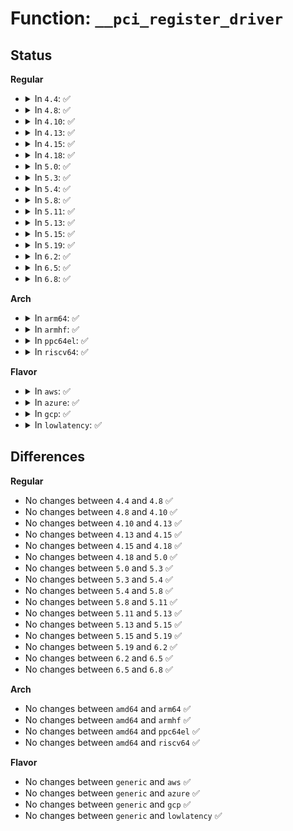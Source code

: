 # Function: <code>__pci_register_driver</code>

## Status
<b>Regular</b>
<ul>
<li>
<details>
<summary>In <code>4.4</code>: ✅</summary>

```c
int __pci_register_driver(struct pci_driver *drv, struct module *owner, const char *mod_name);
```

**Collision:** Unique Global

**Inline:** No

**Transformation:** False

**Instances:**

```
In drivers/pci/pci-driver.c (ffffffff81438d40)
Location: drivers/pci/pci-driver.c:1278
Inline: False
Direct callers:
  - arch/x86/platform/intel/iosf_mbi.c:iosf_mbi_init
  - drivers/gpio/gpio-intel-mid.c:intel_gpio_init
  - drivers/video/fbdev/imsttfb.c:imsttfb_init
  - drivers/video/fbdev/asiliantfb.c:asiliantfb_init
  - drivers/virtio/virtio_pci_common.c:virtio_pci_driver_init
  - drivers/xen/platform-pci.c:platform_pci_module_init
  - drivers/tty/serial/8250/8250_pci.c:serial_pci_driver_init
  - drivers/char/agp/intel-agp.c:agp_intel_init
  - drivers/char/agp/via-agp.c:agp_via_init
  - drivers/ata/ata_piix.c:piix_init
  - drivers/ata/pata_sis.c:sis_pci_driver_init
  - drivers/ata/ata_generic.c:ata_generic_pci_driver_init
  - drivers/usb/dwc2/pci.c:dwc2_pci_driver_init
  - drivers/usb/host/xhci-pci.c:xhci_pci_init
```
**Symbols:**

```
ffffffff81438d40-ffffffff81438d8e: __pci_register_driver (STB_GLOBAL)
```
</details>
</li>
<li>
<details>
<summary>In <code>4.8</code>: ✅</summary>

```c
int __pci_register_driver(struct pci_driver *drv, struct module *owner, const char *mod_name);
```

**Collision:** Unique Global

**Inline:** No

**Transformation:** False

**Instances:**

```
In drivers/pci/pci-driver.c (ffffffff81484c00)
Location: drivers/pci/pci-driver.c:1275
Inline: False
Direct callers:
  - arch/x86/events/intel/uncore.c:intel_uncore_init
  - arch/x86/platform/intel/iosf_mbi.c:iosf_mbi_init
  - drivers/video/fbdev/imsttfb.c:imsttfb_init
  - drivers/video/fbdev/asiliantfb.c:asiliantfb_init
  - drivers/virtio/virtio_pci_common.c:virtio_pci_driver_init
  - drivers/xen/platform-pci.c:platform_pci_init
  - drivers/tty/serial/8250/8250_pci.c:serial_pci_driver_init
  - drivers/char/agp/intel-agp.c:agp_intel_init
  - drivers/char/agp/via-agp.c:agp_via_init
  - drivers/ata/ata_piix.c:piix_init
  - drivers/ata/pata_sis.c:sis_pci_driver_init
  - drivers/ata/ata_generic.c:ata_generic_pci_driver_init
  - drivers/usb/host/xhci-pci.c:xhci_pci_init
  - drivers/platform/x86/intel_pmc_core.c:intel_pmc_core_driver_init
```
**Symbols:**

```
ffffffff81484c00-ffffffff81484c4e: __pci_register_driver (STB_GLOBAL)
```
</details>
</li>
<li>
<details>
<summary>In <code>4.10</code>: ✅</summary>

```c
int __pci_register_driver(struct pci_driver *drv, struct module *owner, const char *mod_name);
```

**Collision:** Unique Global

**Inline:** No

**Transformation:** False

**Instances:**

```
In drivers/pci/pci-driver.c (ffffffff814a6380)
Location: drivers/pci/pci-driver.c:1284
Inline: False
Direct callers:
  - arch/x86/events/intel/uncore.c:intel_uncore_init
  - arch/x86/platform/intel/iosf_mbi.c:iosf_mbi_init
  - drivers/video/fbdev/imsttfb.c:imsttfb_init
  - drivers/video/fbdev/asiliantfb.c:asiliantfb_init
  - drivers/virtio/virtio_pci_common.c:virtio_pci_driver_init
  - drivers/xen/platform-pci.c:platform_driver_init
  - drivers/tty/serial/8250/8250_pci.c:serial_pci_driver_init
  - drivers/char/agp/intel-agp.c:agp_intel_init
  - drivers/char/agp/via-agp.c:agp_via_init
  - drivers/ata/ata_piix.c:piix_init
  - drivers/ata/pata_sis.c:sis_pci_driver_init
  - drivers/ata/ata_generic.c:ata_generic_pci_driver_init
  - drivers/usb/host/xhci-pci.c:xhci_pci_init
  - drivers/platform/x86/intel_pmc_core.c:intel_pmc_core_driver_init
```
**Symbols:**

```
ffffffff814a6380-ffffffff814a63ce: __pci_register_driver (STB_GLOBAL)
```
</details>
</li>
<li>
<details>
<summary>In <code>4.13</code>: ✅</summary>

```c
int __pci_register_driver(struct pci_driver *drv, struct module *owner, const char *mod_name);
```

**Collision:** Unique Global

**Inline:** No

**Transformation:** False

**Instances:**

```
In drivers/pci/pci-driver.c (ffffffff814b0320)
Location: drivers/pci/pci-driver.c:1302
Inline: False
Direct callers:
  - arch/x86/events/intel/uncore.c:intel_uncore_init
  - arch/x86/platform/intel/iosf_mbi.c:iosf_mbi_init
  - drivers/video/fbdev/imsttfb.c:imsttfb_init
  - drivers/video/fbdev/asiliantfb.c:asiliantfb_init
  - drivers/virtio/virtio_pci_common.c:virtio_pci_driver_init
  - drivers/xen/platform-pci.c:platform_driver_init
  - drivers/tty/serial/8250/8250_pci.c:serial_pci_driver_init
  - drivers/char/agp/intel-agp.c:agp_intel_init
  - drivers/char/agp/via-agp.c:agp_via_init
  - drivers/ata/ata_piix.c:piix_init
  - drivers/ata/pata_sis.c:sis_pci_driver_init
  - drivers/ata/ata_generic.c:ata_generic_pci_driver_init
  - drivers/usb/host/xhci-pci.c:xhci_pci_init
  - drivers/platform/x86/intel_pmc_core.c:intel_pmc_core_driver_init
```
**Symbols:**

```
ffffffff814b0320-ffffffff814b036e: __pci_register_driver (STB_GLOBAL)
```
</details>
</li>
<li>
<details>
<summary>In <code>4.15</code>: ✅</summary>

```c
int __pci_register_driver(struct pci_driver *drv, struct module *owner, const char *mod_name);
```

**Collision:** Unique Global

**Inline:** No

**Transformation:** False

**Instances:**

```
In drivers/pci/pci-driver.c (ffffffff814ef850)
Location: drivers/pci/pci-driver.c:1370
Inline: False
Direct callers:
  - arch/x86/events/intel/uncore.c:intel_uncore_init
  - arch/x86/platform/intel/iosf_mbi.c:iosf_mbi_init
  - drivers/video/fbdev/imsttfb.c:imsttfb_init
  - drivers/video/fbdev/asiliantfb.c:asiliantfb_init
  - drivers/virtio/virtio_pci_common.c:virtio_pci_driver_init
  - drivers/xen/platform-pci.c:platform_driver_init
  - drivers/tty/serial/8250/8250_pci.c:serial_pci_driver_init
  - drivers/char/agp/intel-agp.c:agp_intel_init
  - drivers/char/agp/via-agp.c:agp_via_init
  - drivers/ata/ata_piix.c:piix_init
  - drivers/ata/pata_sis.c:sis_pci_driver_init
  - drivers/ata/ata_generic.c:ata_generic_pci_driver_init
  - drivers/usb/host/xhci-pci.c:xhci_pci_init
```
**Symbols:**

```
ffffffff814ef850-ffffffff814ef8ac: __pci_register_driver (STB_GLOBAL)
```
</details>
</li>
<li>
<details>
<summary>In <code>4.18</code>: ✅</summary>

```c
int __pci_register_driver(struct pci_driver *drv, struct module *owner, const char *mod_name);
```

**Collision:** Unique Global

**Inline:** No

**Transformation:** False

**Instances:**

```
In drivers/pci/pci-driver.c (ffffffff8151f930)
Location: drivers/pci/pci-driver.c:1391
Inline: False
Direct callers:
  - arch/x86/events/intel/uncore.c:intel_uncore_init
  - arch/x86/platform/intel/iosf_mbi.c:iosf_mbi_init
  - drivers/pwm/pwm-lpss-pci.c:pwm_lpss_driver_pci_init
  - drivers/pci/pcie/portdrv_pci.c:pcie_portdrv_init
  - drivers/pci/hotplug/shpchp_core.c:shpcd_init
  - drivers/video/fbdev/imsttfb.c:imsttfb_init
  - drivers/video/fbdev/asiliantfb.c:asiliantfb_init
  - drivers/virtio/virtio_pci_common.c:virtio_pci_driver_init
  - drivers/xen/platform-pci.c:platform_driver_init
  - drivers/tty/serial/8250/8250_pci.c:serial_pci_driver_init
  - drivers/char/agp/amd64-agp.c:agp_amd64_init
  - drivers/char/agp/intel-agp.c:agp_intel_init
  - drivers/char/agp/via-agp.c:agp_via_init
  - drivers/ata/ata_piix.c:piix_init
  - drivers/ata/pata_sis.c:sis_pci_driver_init
  - drivers/ata/ata_generic.c:ata_generic_pci_driver_init
  - drivers/usb/host/ehci-pci.c:ehci_pci_init
  - drivers/usb/host/ohci-pci.c:ohci_pci_init
  - drivers/usb/host/uhci-hcd.c:uhci_hcd_init
  - drivers/usb/host/xhci-pci.c:xhci_pci_init
  - drivers/i2c/busses/i2c-amd-pci-mp2.c:amd_mp2_pci_driver_init
```
**Symbols:**

```
ffffffff8151f930-ffffffff8151f989: __pci_register_driver (STB_GLOBAL)
```
</details>
</li>
<li>
<details>
<summary>In <code>5.0</code>: ✅</summary>

```c
int __pci_register_driver(struct pci_driver *drv, struct module *owner, const char *mod_name);
```

**Collision:** Unique Global

**Inline:** No

**Transformation:** False

**Instances:**

```
In drivers/pci/pci-driver.c (ffffffff81535740)
Location: drivers/pci/pci-driver.c:1388
Inline: False
Direct callers:
  - arch/x86/events/intel/uncore.c:intel_uncore_init
  - arch/x86/platform/intel/iosf_mbi.c:iosf_mbi_init
  - drivers/pwm/pwm-lpss-pci.c:pwm_lpss_driver_pci_init
  - drivers/pci/pcie/portdrv_pci.c:pcie_portdrv_init
  - drivers/pci/hotplug/shpchp_core.c:shpcd_init
  - drivers/video/fbdev/imsttfb.c:imsttfb_init
  - drivers/video/fbdev/asiliantfb.c:asiliantfb_init
  - drivers/virtio/virtio_pci_common.c:virtio_pci_driver_init
  - drivers/xen/platform-pci.c:platform_driver_init
  - drivers/tty/serial/8250/8250_pci.c:serial_pci_driver_init
  - drivers/char/agp/amd64-agp.c:agp_amd64_init
  - drivers/char/agp/intel-agp.c:agp_intel_init
  - drivers/char/agp/via-agp.c:agp_via_init
  - drivers/ata/ata_piix.c:piix_init
  - drivers/ata/pata_sis.c:sis_pci_driver_init
  - drivers/ata/ata_generic.c:ata_generic_pci_driver_init
  - drivers/usb/host/ehci-pci.c:ehci_pci_init
  - drivers/usb/host/ohci-pci.c:ohci_pci_init
  - drivers/usb/host/uhci-hcd.c:uhci_hcd_init
  - drivers/usb/host/xhci-pci.c:xhci_pci_init
```
**Symbols:**

```
ffffffff81535740-ffffffff81535799: __pci_register_driver (STB_GLOBAL)
```
</details>
</li>
<li>
<details>
<summary>In <code>5.3</code>: ✅</summary>

```c
int __pci_register_driver(struct pci_driver *drv, struct module *owner, const char *mod_name);
```

**Collision:** Unique Global

**Inline:** No

**Transformation:** False

**Instances:**

```
In drivers/pci/pci-driver.c (ffffffff815650f0)
Location: drivers/pci/pci-driver.c:1422
Inline: False
Direct callers:
  - arch/x86/events/intel/uncore.c:intel_uncore_init
  - arch/x86/platform/intel/iosf_mbi.c:iosf_mbi_init
  - drivers/pwm/pwm-lpss-pci.c:pwm_lpss_driver_pci_init
  - drivers/pci/pcie/portdrv_pci.c:pcie_portdrv_init
  - drivers/pci/hotplug/shpchp_core.c:shpcd_init
  - drivers/video/fbdev/imsttfb.c:imsttfb_init
  - drivers/video/fbdev/asiliantfb.c:asiliantfb_init
  - drivers/virtio/virtio_pci_common.c:virtio_pci_driver_init
  - drivers/xen/platform-pci.c:platform_driver_init
  - drivers/tty/serial/8250/8250_pci.c:serial_pci_driver_init
  - drivers/char/agp/amd64-agp.c:agp_amd64_init
  - drivers/char/agp/intel-agp.c:agp_intel_init
  - drivers/char/agp/via-agp.c:agp_via_init
  - drivers/ata/ata_piix.c:piix_init
  - drivers/ata/pata_sis.c:sis_pci_driver_init
  - drivers/ata/ata_generic.c:ata_generic_pci_driver_init
  - drivers/usb/host/ehci-pci.c:ehci_pci_init
  - drivers/usb/host/ohci-pci.c:ohci_pci_init
  - drivers/usb/host/uhci-hcd.c:uhci_hcd_init
  - drivers/usb/host/xhci-pci.c:xhci_pci_init
```
**Symbols:**

```
ffffffff815650f0-ffffffff81565149: __pci_register_driver (STB_GLOBAL)
```
</details>
</li>
<li>
<details>
<summary>In <code>5.4</code>: ✅</summary>

```c
int __pci_register_driver(struct pci_driver *drv, struct module *owner, const char *mod_name);
```

**Collision:** Unique Global

**Inline:** No

**Transformation:** False

**Instances:**

```
In drivers/pci/pci-driver.c (ffffffff81586430)
Location: drivers/pci/pci-driver.c:1435
Inline: False
Direct callers:
  - arch/x86/events/intel/uncore.c:intel_uncore_init
  - arch/x86/platform/intel/iosf_mbi.c:iosf_mbi_init
  - drivers/pwm/pwm-lpss-pci.c:pwm_lpss_driver_pci_init
  - drivers/pci/pcie/portdrv_pci.c:pcie_portdrv_init
  - drivers/pci/hotplug/shpchp_core.c:shpcd_init
  - drivers/video/fbdev/imsttfb.c:imsttfb_init
  - drivers/video/fbdev/asiliantfb.c:asiliantfb_init
  - drivers/virtio/virtio_pci_common.c:virtio_pci_driver_init
  - drivers/xen/platform-pci.c:platform_driver_init
  - drivers/tty/serial/8250/8250_pci.c:serial_pci_driver_init
  - drivers/char/agp/amd64-agp.c:agp_amd64_init
  - drivers/char/agp/intel-agp.c:agp_intel_init
  - drivers/char/agp/via-agp.c:agp_via_init
  - drivers/ata/ata_piix.c:piix_init
  - drivers/ata/pata_sis.c:sis_pci_driver_init
  - drivers/ata/ata_generic.c:ata_generic_pci_driver_init
  - drivers/vfio/pci/vfio_pci.c:vfio_pci_init
  - drivers/usb/host/ehci-pci.c:ehci_pci_init
  - drivers/usb/host/ohci-pci.c:ohci_pci_init
  - drivers/usb/host/uhci-hcd.c:uhci_hcd_init
  - drivers/usb/host/xhci-pci.c:xhci_pci_init
```
**Symbols:**

```
ffffffff81586430-ffffffff81586489: __pci_register_driver (STB_GLOBAL)
```
</details>
</li>
<li>
<details>
<summary>In <code>5.8</code>: ✅</summary>

```c
int __pci_register_driver(struct pci_driver *drv, struct module *owner, const char *mod_name);
```

**Collision:** Unique Global

**Inline:** No

**Transformation:** False

**Instances:**

```
In drivers/pci/pci-driver.c (ffffffff8162cf80)
Location: drivers/pci/pci-driver.c:1400
Inline: False
Direct callers:
  - arch/x86/events/intel/uncore.c:uncore_pci_init
  - arch/x86/platform/intel/iosf_mbi.c:iosf_mbi_init
  - drivers/pwm/pwm-lpss-pci.c:pwm_lpss_driver_pci_init
  - drivers/pci/pcie/portdrv_pci.c:pcie_portdrv_init
  - drivers/pci/hotplug/shpchp_core.c:shpcd_init
  - drivers/video/fbdev/imsttfb.c:imsttfb_init
  - drivers/video/fbdev/asiliantfb.c:asiliantfb_init
  - drivers/virtio/virtio_pci_common.c:virtio_pci_driver_init
  - drivers/xen/platform-pci.c:platform_driver_init
  - drivers/tty/serial/8250/8250_pci.c:serial_pci_driver_init
  - drivers/char/agp/amd64-agp.c:agp_amd64_init
  - drivers/char/agp/intel-agp.c:agp_intel_init
  - drivers/char/agp/via-agp.c:agp_via_init
  - drivers/ata/ata_piix.c:piix_init
  - drivers/ata/pata_sis.c:sis_pci_driver_init
  - drivers/ata/ata_generic.c:ata_generic_pci_driver_init
  - drivers/vfio/pci/vfio_pci.c:vfio_pci_init
  - drivers/usb/host/ehci-pci.c:ehci_pci_init
  - drivers/usb/host/ohci-pci.c:ohci_pci_init
  - drivers/usb/host/uhci-hcd.c:uhci_hcd_init
  - drivers/platform/x86/intel_scu_pcidrv.c:intel_scu_pci_driver_init
```
**Symbols:**

```
ffffffff8162cf80-ffffffff8162cfd6: __pci_register_driver (STB_GLOBAL)
```
</details>
</li>
<li>
<details>
<summary>In <code>5.11</code>: ✅</summary>

```c
int __pci_register_driver(struct pci_driver *drv, struct module *owner, const char *mod_name);
```

**Collision:** Unique Global

**Inline:** No

**Transformation:** False

**Instances:**

```
In drivers/pci/pci-driver.c (ffffffff81652670)
Location: drivers/pci/pci-driver.c:1379
Inline: False
Direct callers:
  - arch/x86/events/intel/uncore.c:uncore_pci_init
  - arch/x86/platform/intel/iosf_mbi.c:iosf_mbi_init
  - drivers/pwm/pwm-lpss-pci.c:pwm_lpss_driver_pci_init
  - drivers/pci/pcie/portdrv_pci.c:pcie_portdrv_init
  - drivers/pci/hotplug/shpchp_core.c:shpcd_init
  - drivers/video/fbdev/imsttfb.c:imsttfb_init
  - drivers/video/fbdev/asiliantfb.c:asiliantfb_init
  - drivers/virtio/virtio_pci_common.c:virtio_pci_driver_init
  - drivers/xen/platform-pci.c:platform_driver_init
  - drivers/tty/serial/8250/8250_pci.c:serial_pci_driver_init
  - drivers/char/agp/amd64-agp.c:agp_amd64_init
  - drivers/char/agp/intel-agp.c:agp_intel_init
  - drivers/char/agp/via-agp.c:agp_via_init
  - drivers/ata/ata_piix.c:piix_init
  - drivers/ata/pata_sis.c:sis_pci_driver_init
  - drivers/ata/ata_generic.c:ata_generic_pci_driver_init
  - drivers/vfio/pci/vfio_pci.c:vfio_pci_init
  - drivers/usb/host/ehci-pci.c:ehci_pci_init
  - drivers/usb/host/ohci-pci.c:ohci_pci_init
  - drivers/usb/host/uhci-hcd.c:uhci_hcd_init
  - drivers/platform/x86/intel_scu_pcidrv.c:intel_scu_pci_driver_init
```
**Symbols:**

```
ffffffff81652670-ffffffff816526c6: __pci_register_driver (STB_GLOBAL)
```
</details>
</li>
<li>
<details>
<summary>In <code>5.13</code>: ✅</summary>

```c
int __pci_register_driver(struct pci_driver *drv, struct module *owner, const char *mod_name);
```

**Collision:** Unique Global

**Inline:** No

**Transformation:** False

**Instances:**

```
In drivers/pci/pci-driver.c (ffffffff81635130)
Location: drivers/pci/pci-driver.c:1379
Inline: False
Direct callers:
  - arch/x86/events/intel/uncore.c:uncore_pci_init
  - arch/x86/platform/intel/iosf_mbi.c:iosf_mbi_init
  - drivers/pwm/pwm-lpss-pci.c:pwm_lpss_driver_pci_init
  - drivers/pci/pcie/portdrv_pci.c:pcie_portdrv_init
  - drivers/pci/hotplug/shpchp_core.c:shpcd_init
  - drivers/video/fbdev/imsttfb.c:imsttfb_init
  - drivers/video/fbdev/asiliantfb.c:asiliantfb_init
  - drivers/virtio/virtio_pci_common.c:virtio_pci_driver_init
  - drivers/xen/platform-pci.c:platform_driver_init
  - drivers/tty/serial/8250/8250_pci.c:serial_pci_driver_init
  - drivers/char/agp/amd64-agp.c:agp_amd64_init
  - drivers/char/agp/intel-agp.c:agp_intel_init
  - drivers/char/agp/via-agp.c:agp_via_init
  - drivers/ata/ata_piix.c:piix_init
  - drivers/ata/pata_sis.c:sis_pci_driver_init
  - drivers/ata/ata_generic.c:ata_generic_pci_driver_init
  - drivers/vfio/pci/vfio_pci.c:vfio_pci_init
  - drivers/usb/host/ehci-pci.c:ehci_pci_init
  - drivers/usb/host/ohci-pci.c:ohci_pci_init
  - drivers/usb/host/uhci-hcd.c:uhci_hcd_init
  - drivers/platform/x86/intel_scu_pcidrv.c:intel_scu_pci_driver_init
```
**Symbols:**

```
ffffffff81635130-ffffffff81635189: __pci_register_driver (STB_GLOBAL)
```
</details>
</li>
<li>
<details>
<summary>In <code>5.15</code>: ✅</summary>

```c
int __pci_register_driver(struct pci_driver *drv, struct module *owner, const char *mod_name);
```

**Collision:** Unique Global

**Inline:** No

**Transformation:** False

**Instances:**

```
In drivers/pci/pci-driver.c (ffffffff816a5290)
Location: drivers/pci/pci-driver.c:1392
Inline: False
Direct callers:
  - arch/x86/events/intel/uncore.c:uncore_pci_init
  - arch/x86/platform/intel/iosf_mbi.c:iosf_mbi_init
  - drivers/pwm/pwm-lpss-pci.c:pwm_lpss_driver_pci_init
  - drivers/pci/pcie/portdrv_pci.c:pcie_portdrv_init
  - drivers/pci/hotplug/shpchp_core.c:shpcd_init
  - drivers/video/fbdev/imsttfb.c:imsttfb_init
  - drivers/video/fbdev/asiliantfb.c:asiliantfb_init
  - drivers/virtio/virtio_pci_common.c:virtio_pci_driver_init
  - drivers/xen/platform-pci.c:platform_driver_init
  - drivers/tty/serial/8250/8250_pci.c:serial_pci_driver_init
  - drivers/char/agp/amd64-agp.c:agp_amd64_init
  - drivers/char/agp/intel-agp.c:agp_intel_init
  - drivers/char/agp/via-agp.c:agp_via_init
  - drivers/ata/ata_piix.c:piix_init
  - drivers/ata/pata_sis.c:sis_pci_driver_init
  - drivers/ata/ata_generic.c:ata_generic_pci_driver_init
  - drivers/vfio/pci/vfio_pci.c:vfio_pci_init
  - drivers/usb/host/ehci-pci.c:ehci_pci_init
  - drivers/usb/host/ohci-pci.c:ohci_pci_init
  - drivers/usb/host/uhci-hcd.c:uhci_hcd_init
  - drivers/platform/x86/intel_scu_pcidrv.c:intel_scu_pci_driver_init
```
**Symbols:**

```
ffffffff816a5290-ffffffff816a52fa: __pci_register_driver (STB_GLOBAL)
```
</details>
</li>
<li>
<details>
<summary>In <code>5.19</code>: ✅</summary>

```c
int __pci_register_driver(struct pci_driver *drv, struct module *owner, const char *mod_name);
```

**Collision:** Unique Global

**Inline:** No

**Transformation:** False

**Instances:**

```
In drivers/pci/pci-driver.c (ffffffff817c7850)
Location: drivers/pci/pci-driver.c:1421
Inline: False
Direct callers:
  - arch/x86/events/intel/uncore.c:uncore_pci_init
  - arch/x86/platform/intel/iosf_mbi.c:iosf_mbi_init
  - drivers/pwm/pwm-lpss-pci.c:pwm_lpss_driver_pci_init
  - drivers/pci/pcie/portdrv_pci.c:pcie_portdrv_init
  - drivers/pci/hotplug/shpchp_core.c:shpcd_init
  - drivers/video/fbdev/imsttfb.c:imsttfb_init
  - drivers/video/fbdev/asiliantfb.c:asiliantfb_init
  - drivers/virtio/virtio_pci_common.c:virtio_pci_driver_init
  - drivers/xen/platform-pci.c:platform_driver_init
  - drivers/tty/serial/8250/8250_pci.c:serial_pci_driver_init
  - drivers/char/agp/amd64-agp.c:agp_amd64_init
  - drivers/char/agp/intel-agp.c:agp_intel_init
  - drivers/char/agp/via-agp.c:agp_via_init
  - drivers/ata/ata_piix.c:piix_init
  - drivers/ata/pata_sis.c:sis_pci_driver_init
  - drivers/ata/ata_generic.c:ata_generic_pci_driver_init
  - drivers/vfio/pci/vfio_pci.c:vfio_pci_init
  - drivers/usb/host/ehci-pci.c:ehci_pci_init
  - drivers/usb/host/ohci-pci.c:ohci_pci_init
  - drivers/usb/host/uhci-hcd.c:uhci_hcd_init
  - drivers/platform/x86/intel_scu_pcidrv.c:intel_scu_pci_driver_init
```
**Symbols:**

```
ffffffff817c7850-ffffffff817c78be: __pci_register_driver (STB_GLOBAL)
```
</details>
</li>
<li>
<details>
<summary>In <code>6.2</code>: ✅</summary>

```c
int __pci_register_driver(struct pci_driver *drv, struct module *owner, const char *mod_name);
```

**Collision:** Unique Global

**Inline:** No

**Transformation:** False

**Instances:**

```
In drivers/pci/pci-driver.c (ffffffff818e4f60)
Location: drivers/pci/pci-driver.c:1427
Inline: False
Direct callers:
  - arch/x86/events/intel/uncore.c:uncore_pci_init
  - arch/x86/platform/intel/iosf_mbi.c:iosf_mbi_init
  - drivers/pwm/pwm-lpss-pci.c:pwm_lpss_driver_pci_init
  - drivers/pci/pcie/portdrv.c:pcie_portdrv_init
  - drivers/pci/hotplug/shpchp_core.c:shpcd_init
  - drivers/video/fbdev/imsttfb.c:imsttfb_init
  - drivers/video/fbdev/asiliantfb.c:asiliantfb_init
  - drivers/virtio/virtio_pci_common.c:virtio_pci_driver_init
  - drivers/xen/platform-pci.c:platform_driver_init
  - drivers/tty/serial/8250/8250_pci.c:serial_pci_driver_init
  - drivers/tty/serial/8250/8250_mid.c:mid8250_pci_driver_init
  - drivers/char/agp/amd64-agp.c:agp_amd64_init
  - drivers/char/agp/intel-agp.c:agp_intel_init
  - drivers/char/agp/via-agp.c:agp_via_init
  - drivers/ata/ata_piix.c:piix_init
  - drivers/ata/pata_sis.c:sis_pci_driver_init
  - drivers/ata/ata_generic.c:ata_generic_pci_driver_init
  - drivers/usb/host/ehci-pci.c:ehci_pci_init
  - drivers/usb/host/ohci-pci.c:ohci_pci_init
  - drivers/usb/host/uhci-hcd.c:uhci_hcd_init
  - drivers/platform/x86/intel_scu_pcidrv.c:intel_scu_pci_driver_init
```
**Symbols:**

```
ffffffff818e4f60-ffffffff818e4fce: __pci_register_driver (STB_GLOBAL)
```
</details>
</li>
<li>
<details>
<summary>In <code>6.5</code>: ✅</summary>

```c
int __pci_register_driver(struct pci_driver *drv, struct module *owner, const char *mod_name);
```

**Collision:** Unique Global

**Inline:** No

**Transformation:** False

**Instances:**

```
In drivers/pci/pci-driver.c (ffffffff819285a0)
Location: drivers/pci/pci-driver.c:1428
Inline: False
Direct callers:
  - arch/x86/events/intel/uncore.c:uncore_pci_init
  - arch/x86/platform/intel/iosf_mbi.c:iosf_mbi_init
  - drivers/pwm/pwm-lpss-pci.c:pwm_lpss_driver_pci_init
  - drivers/pci/pcie/portdrv.c:pcie_portdrv_init
  - drivers/pci/hotplug/shpchp_core.c:shpcd_init
  - drivers/video/fbdev/imsttfb.c:imsttfb_init
  - drivers/video/fbdev/asiliantfb.c:asiliantfb_init
  - drivers/virtio/virtio_pci_common.c:virtio_pci_driver_init
  - drivers/xen/platform-pci.c:platform_driver_init
  - drivers/tty/serial/8250/8250_pci.c:serial_pci_driver_init
  - drivers/tty/serial/8250/8250_mid.c:mid8250_pci_driver_init
  - drivers/char/agp/amd64-agp.c:agp_amd64_init
  - drivers/char/agp/intel-agp.c:agp_intel_init
  - drivers/char/agp/via-agp.c:agp_via_init
  - drivers/ata/ata_piix.c:piix_init
  - drivers/ata/pata_sis.c:sis_pci_driver_init
  - drivers/ata/ata_generic.c:ata_generic_pci_driver_init
  - drivers/usb/host/ehci-pci.c:ehci_pci_init
  - drivers/usb/host/ohci-pci.c:ohci_pci_init
  - drivers/usb/host/uhci-hcd.c:uhci_hcd_init
  - drivers/platform/x86/intel_scu_pcidrv.c:intel_scu_pci_driver_init
```
**Symbols:**

```
ffffffff819285a0-ffffffff8192860e: __pci_register_driver (STB_GLOBAL)
```
</details>
</li>
<li>
<details>
<summary>In <code>6.8</code>: ✅</summary>

```c
int __pci_register_driver(struct pci_driver *drv, struct module *owner, const char *mod_name);
```

**Collision:** Unique Global

**Inline:** No

**Transformation:** False

**Instances:**

```
In drivers/pci/pci-driver.c (ffffffff81970d90)
Location: drivers/pci/pci-driver.c:1440
Inline: False
Direct callers:
  - arch/x86/events/intel/uncore.c:uncore_pci_init
  - arch/x86/platform/intel/iosf_mbi.c:iosf_mbi_init
  - drivers/pwm/pwm-lpss-pci.c:pwm_lpss_driver_pci_init
  - drivers/pci/pcie/portdrv.c:pcie_portdrv_init
  - drivers/pci/hotplug/shpchp_core.c:shpcd_init
  - drivers/video/fbdev/imsttfb.c:imsttfb_init
  - drivers/video/fbdev/asiliantfb.c:asiliantfb_init
  - drivers/virtio/virtio_pci_common.c:virtio_pci_driver_init
  - drivers/xen/platform-pci.c:platform_driver_init
  - drivers/tty/serial/8250/8250_mid.c:mid8250_pci_driver_init
  - drivers/tty/serial/8250/8250_pci.c:serial_pci_driver_init
  - drivers/char/agp/amd64-agp.c:agp_amd64_init
  - drivers/char/agp/intel-agp.c:agp_intel_init
  - drivers/char/agp/via-agp.c:agp_via_init
  - drivers/ata/ata_piix.c:piix_init
  - drivers/ata/pata_sis.c:sis_pci_driver_init
  - drivers/ata/ata_generic.c:ata_generic_pci_driver_init
  - drivers/usb/host/ehci-pci.c:ehci_pci_init
  - drivers/usb/host/ohci-pci.c:ohci_pci_init
  - drivers/usb/host/uhci-hcd.c:uhci_hcd_init
  - drivers/platform/x86/intel_scu_pcidrv.c:intel_scu_pci_driver_init
```
**Symbols:**

```
ffffffff81970d90-ffffffff81970dfa: __pci_register_driver (STB_GLOBAL)
```
</details>
</li>
</ul>
<b>Arch</b>
<ul>
<li>
<details>
<summary>In <code>arm64</code>: ✅</summary>

```c
int __pci_register_driver(struct pci_driver *drv, struct module *owner, const char *mod_name);
```

**Collision:** Unique Global

**Inline:** No

**Transformation:** False

**Instances:**

```
In drivers/pci/pci-driver.c (ffff8000106eaa68)
Location: drivers/pci/pci-driver.c:1435
Inline: False
Direct callers:
  - drivers/pci/pcie/portdrv_pci.c:pcie_portdrv_init
  - drivers/pci/hotplug/shpchp_core.c:shpcd_init
  - drivers/video/fbdev/imsttfb.c:imsttfb_init
  - drivers/video/fbdev/asiliantfb.c:asiliantfb_init
  - drivers/virtio/virtio_pci_common.c:virtio_pci_driver_init
  - drivers/tty/serial/8250/8250_pci.c:serial_pci_driver_init
  - drivers/usb/host/ehci-pci.c:ehci_pci_init
  - drivers/usb/host/ohci-pci.c:ohci_pci_init
  - drivers/usb/host/uhci-hcd.c:uhci_hcd_init
  - drivers/usb/host/xhci-pci.c:xhci_pci_init
```
**Symbols:**

```
ffff8000106eaa68-ffff8000106eaad0: __pci_register_driver (STB_GLOBAL)
```
</details>
</li>
<li>
<details>
<summary>In <code>armhf</code>: ✅</summary>

```c
int __pci_register_driver(struct pci_driver *drv, struct module *owner, const char *mod_name);
```

**Collision:** Unique Global

**Inline:** No

**Transformation:** False

**Instances:**

```
In drivers/pci/pci-driver.c (c08858cc)
Location: drivers/pci/pci-driver.c:1435
Inline: False
Direct callers:
  - drivers/pci/pcie/portdrv_pci.c:pcie_portdrv_init
  - drivers/video/fbdev/imsttfb.c:imsttfb_init
  - drivers/video/fbdev/asiliantfb.c:asiliantfb_init
  - drivers/virtio/virtio_pci_common.c:virtio_pci_driver_init
  - drivers/tty/serial/8250/8250_pci.c:serial_pci_driver_init
  - drivers/mfd/sm501.c:sm501_base_init
  - drivers/usb/dwc2/pci.c:dwc2_pci_driver_init
  - drivers/usb/host/ehci-pci.c:ehci_pci_init
  - drivers/usb/host/ohci-pci.c:ohci_pci_init
  - drivers/usb/host/uhci-hcd.c:uhci_hcd_init
  - drivers/usb/host/xhci-pci.c:xhci_pci_init
```
**Symbols:**

```
c08858cc-c0885928: __pci_register_driver (STB_GLOBAL)
```
</details>
</li>
<li>
<details>
<summary>In <code>ppc64el</code>: ✅</summary>

```c
int __pci_register_driver(struct pci_driver *drv, struct module *owner, const char *mod_name);
```

**Collision:** Unique Global

**Inline:** No

**Transformation:** False

**Instances:**

```
In drivers/pci/pci-driver.c (c000000000865bc0)
Location: drivers/pci/pci-driver.c:1435
Inline: False
Direct callers:
  - drivers/video/fbdev/imsttfb.c:imsttfb_init
  - drivers/video/fbdev/asiliantfb.c:asiliantfb_init
  - drivers/video/fbdev/gxt4500.c:gxt4500_init
  - drivers/virtio/virtio_pci_common.c:virtio_pci_driver_init
  - drivers/tty/serial/8250/8250_pci.c:serial_pci_driver_init
  - drivers/vfio/pci/vfio_pci.c:vfio_pci_init
  - drivers/usb/host/ehci-pci.c:ehci_pci_init
  - drivers/usb/host/ohci-pci.c:ohci_pci_init
  - drivers/usb/host/uhci-hcd.c:uhci_hcd_init
  - drivers/usb/host/xhci-pci.c:xhci_pci_init
```
**Symbols:**

```
c000000000865bc0-c000000000865c34: __pci_register_driver (STB_GLOBAL)
```
</details>
</li>
<li>
<details>
<summary>In <code>riscv64</code>: ✅</summary>

```c
int __pci_register_driver(struct pci_driver *drv, struct module *owner, const char *mod_name);
```

**Collision:** Unique Global

**Inline:** No

**Transformation:** False

**Instances:**

```
In drivers/pci/pci-driver.c (ffffffe0004c097c)
Location: drivers/pci/pci-driver.c:1435
Inline: False
Direct callers:
  - drivers/pci/pcie/portdrv_pci.c:pcie_portdrv_init
  - drivers/pci/hotplug/shpchp_core.c:shpcd_init
  - drivers/video/fbdev/imsttfb.c:imsttfb_init
  - drivers/video/fbdev/asiliantfb.c:asiliantfb_init
  - drivers/virtio/virtio_pci_common.c:virtio_pci_driver_init
  - drivers/tty/serial/8250/8250_pci.c:serial_pci_driver_init
  - drivers/usb/host/ehci-pci.c:ehci_pci_init
  - drivers/usb/host/ohci-pci.c:ohci_pci_init
  - drivers/usb/host/uhci-hcd.c:uhci_hcd_init
  - drivers/usb/host/xhci-pci.c:xhci_pci_init
```
**Symbols:**

```
ffffffe0004c097c-ffffffe0004c09de: __pci_register_driver (STB_GLOBAL)
```
</details>
</li>
</ul>
<b>Flavor</b>
<ul>
<li>
<details>
<summary>In <code>aws</code>: ✅</summary>

```c
int __pci_register_driver(struct pci_driver *drv, struct module *owner, const char *mod_name);
```

**Collision:** Unique Global

**Inline:** No

**Transformation:** False

**Instances:**

```
In drivers/pci/pci-driver.c (ffffffff8157a950)
Location: drivers/pci/pci-driver.c:1435
Inline: False
Direct callers:
  - arch/x86/events/intel/uncore.c:intel_uncore_init
  - arch/x86/platform/intel/iosf_mbi.c:iosf_mbi_init
  - drivers/pci/pcie/portdrv_pci.c:pcie_portdrv_init
  - drivers/pci/hotplug/shpchp_core.c:shpcd_init
  - drivers/video/fbdev/imsttfb.c:imsttfb_init
  - drivers/video/fbdev/asiliantfb.c:asiliantfb_init
  - drivers/virtio/virtio_pci_common.c:virtio_pci_driver_init
  - drivers/xen/platform-pci.c:platform_driver_init
  - drivers/tty/serial/8250/8250_pci.c:serial_pci_driver_init
  - drivers/char/agp/amd64-agp.c:agp_amd64_init
  - drivers/char/agp/intel-agp.c:agp_intel_init
  - drivers/char/agp/via-agp.c:agp_via_init
  - drivers/nvme/host/pci.c:nvme_init
  - drivers/ata/ata_piix.c:piix_init
  - drivers/ata/pata_sis.c:sis_pci_driver_init
  - drivers/ata/ata_generic.c:ata_generic_pci_driver_init
  - drivers/usb/host/ehci-pci.c:ehci_pci_init
  - drivers/usb/host/ohci-pci.c:ohci_pci_init
  - drivers/usb/host/uhci-hcd.c:uhci_hcd_init
  - drivers/usb/host/xhci-pci.c:xhci_pci_init
```
**Symbols:**

```
ffffffff8157a950-ffffffff8157a9a9: __pci_register_driver (STB_GLOBAL)
```
</details>
</li>
<li>
<details>
<summary>In <code>azure</code>: ✅</summary>

```c
int __pci_register_driver(struct pci_driver *drv, struct module *owner, const char *mod_name);
```

**Collision:** Unique Global

**Inline:** No

**Transformation:** False

**Instances:**

```
In drivers/pci/pci-driver.c (ffffffff81569090)
Location: drivers/pci/pci-driver.c:1435
Inline: False
Direct callers:
  - arch/x86/events/intel/uncore.c:intel_uncore_init
  - arch/x86/platform/intel/iosf_mbi.c:iosf_mbi_init
  - drivers/pci/pcie/portdrv_pci.c:pcie_portdrv_init
  - drivers/pci/hotplug/shpchp_core.c:shpcd_init
  - drivers/virtio/virtio_pci_common.c:virtio_pci_driver_init
  - drivers/tty/serial/8250/8250_pci.c:serial_pci_driver_init
  - drivers/char/agp/amd64-agp.c:agp_amd64_init
  - drivers/char/agp/intel-agp.c:agp_intel_init
  - drivers/char/agp/via-agp.c:agp_via_init
  - drivers/nvme/host/pci.c:nvme_init
  - drivers/ata/ata_piix.c:piix_init
  - drivers/ata/pata_sis.c:sis_pci_driver_init
  - drivers/ata/ata_generic.c:ata_generic_pci_driver_init
  - drivers/vfio/pci/vfio_pci.c:vfio_pci_init
  - drivers/usb/host/xhci-pci.c:xhci_pci_init
```
**Symbols:**

```
ffffffff81569090-ffffffff815690e9: __pci_register_driver (STB_GLOBAL)
```
</details>
</li>
<li>
<details>
<summary>In <code>gcp</code>: ✅</summary>

```c
int __pci_register_driver(struct pci_driver *drv, struct module *owner, const char *mod_name);
```

**Collision:** Unique Global

**Inline:** No

**Transformation:** False

**Instances:**

```
In drivers/pci/pci-driver.c (ffffffff8157a180)
Location: drivers/pci/pci-driver.c:1435
Inline: False
Direct callers:
  - arch/x86/events/intel/uncore.c:intel_uncore_init
  - arch/x86/platform/intel/iosf_mbi.c:iosf_mbi_init
  - drivers/pwm/pwm-lpss-pci.c:pwm_lpss_driver_pci_init
  - drivers/pci/pcie/portdrv_pci.c:pcie_portdrv_init
  - drivers/pci/hotplug/shpchp_core.c:shpcd_init
  - drivers/video/fbdev/imsttfb.c:imsttfb_init
  - drivers/video/fbdev/asiliantfb.c:asiliantfb_init
  - drivers/virtio/virtio_pci_common.c:virtio_pci_driver_init
  - drivers/xen/platform-pci.c:platform_driver_init
  - drivers/tty/serial/8250/8250_pci.c:serial_pci_driver_init
  - drivers/char/agp/amd64-agp.c:agp_amd64_init
  - drivers/char/agp/intel-agp.c:agp_intel_init
  - drivers/char/agp/via-agp.c:agp_via_init
  - drivers/ata/ata_piix.c:piix_init
  - drivers/ata/pata_sis.c:sis_pci_driver_init
  - drivers/ata/ata_generic.c:ata_generic_pci_driver_init
  - drivers/vfio/pci/vfio_pci.c:vfio_pci_init
  - drivers/usb/host/ehci-pci.c:ehci_pci_init
  - drivers/usb/host/ohci-pci.c:ohci_pci_init
  - drivers/usb/host/uhci-hcd.c:uhci_hcd_init
  - drivers/usb/host/xhci-pci.c:xhci_pci_init
  - drivers/i2c/busses/i2c-amd-mp2-pci.c:amd_mp2_pci_driver_init
```
**Symbols:**

```
ffffffff8157a180-ffffffff8157a1d9: __pci_register_driver (STB_GLOBAL)
```
</details>
</li>
<li>
<details>
<summary>In <code>lowlatency</code>: ✅</summary>

```c
int __pci_register_driver(struct pci_driver *drv, struct module *owner, const char *mod_name);
```

**Collision:** Unique Global

**Inline:** No

**Transformation:** False

**Instances:**

```
In drivers/pci/pci-driver.c (ffffffff81594700)
Location: drivers/pci/pci-driver.c:1435
Inline: False
Direct callers:
  - arch/x86/events/intel/uncore.c:intel_uncore_init
  - arch/x86/platform/intel/iosf_mbi.c:iosf_mbi_init
  - drivers/pwm/pwm-lpss-pci.c:pwm_lpss_driver_pci_init
  - drivers/pci/pcie/portdrv_pci.c:pcie_portdrv_init
  - drivers/pci/hotplug/shpchp_core.c:shpcd_init
  - drivers/video/fbdev/imsttfb.c:imsttfb_init
  - drivers/video/fbdev/asiliantfb.c:asiliantfb_init
  - drivers/virtio/virtio_pci_common.c:virtio_pci_driver_init
  - drivers/xen/platform-pci.c:platform_driver_init
  - drivers/tty/serial/8250/8250_pci.c:serial_pci_driver_init
  - drivers/char/agp/amd64-agp.c:agp_amd64_init
  - drivers/char/agp/intel-agp.c:agp_intel_init
  - drivers/char/agp/via-agp.c:agp_via_init
  - drivers/ata/ata_piix.c:piix_init
  - drivers/ata/pata_sis.c:sis_pci_driver_init
  - drivers/ata/ata_generic.c:ata_generic_pci_driver_init
  - drivers/vfio/pci/vfio_pci.c:vfio_pci_init
  - drivers/usb/host/ehci-pci.c:ehci_pci_init
  - drivers/usb/host/ohci-pci.c:ohci_pci_init
  - drivers/usb/host/uhci-hcd.c:uhci_hcd_init
  - drivers/usb/host/xhci-pci.c:xhci_pci_init
```
**Symbols:**

```
ffffffff81594700-ffffffff81594759: __pci_register_driver (STB_GLOBAL)
```
</details>
</li>
</ul>

## Differences
<b>Regular</b>
<ul>
<li>
No changes between <code>4.4</code> and <code>4.8</code> ✅
</li>
<li>
No changes between <code>4.8</code> and <code>4.10</code> ✅
</li>
<li>
No changes between <code>4.10</code> and <code>4.13</code> ✅
</li>
<li>
No changes between <code>4.13</code> and <code>4.15</code> ✅
</li>
<li>
No changes between <code>4.15</code> and <code>4.18</code> ✅
</li>
<li>
No changes between <code>4.18</code> and <code>5.0</code> ✅
</li>
<li>
No changes between <code>5.0</code> and <code>5.3</code> ✅
</li>
<li>
No changes between <code>5.3</code> and <code>5.4</code> ✅
</li>
<li>
No changes between <code>5.4</code> and <code>5.8</code> ✅
</li>
<li>
No changes between <code>5.8</code> and <code>5.11</code> ✅
</li>
<li>
No changes between <code>5.11</code> and <code>5.13</code> ✅
</li>
<li>
No changes between <code>5.13</code> and <code>5.15</code> ✅
</li>
<li>
No changes between <code>5.15</code> and <code>5.19</code> ✅
</li>
<li>
No changes between <code>5.19</code> and <code>6.2</code> ✅
</li>
<li>
No changes between <code>6.2</code> and <code>6.5</code> ✅
</li>
<li>
No changes between <code>6.5</code> and <code>6.8</code> ✅
</li>
</ul>
<b>Arch</b>
<ul>
<li>
No changes between <code>amd64</code> and <code>arm64</code> ✅
</li>
<li>
No changes between <code>amd64</code> and <code>armhf</code> ✅
</li>
<li>
No changes between <code>amd64</code> and <code>ppc64el</code> ✅
</li>
<li>
No changes between <code>amd64</code> and <code>riscv64</code> ✅
</li>
</ul>
<b>Flavor</b>
<ul>
<li>
No changes between <code>generic</code> and <code>aws</code> ✅
</li>
<li>
No changes between <code>generic</code> and <code>azure</code> ✅
</li>
<li>
No changes between <code>generic</code> and <code>gcp</code> ✅
</li>
<li>
No changes between <code>generic</code> and <code>lowlatency</code> ✅
</li>
</ul>
